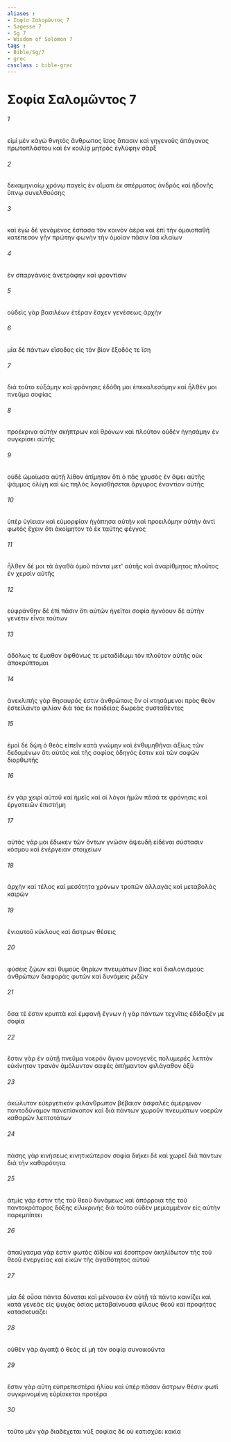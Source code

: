 ```yaml
---
aliases : 
- Σοφία Σαλoμῶντος 7
- Sagesse 7
- Sg 7
- Wisdom of Solomon 7
tags : 
- Bible/Sg/7
- grec
cssclass : bible-grec
---
```


# Σοφία Σαλoμῶντος 7

###### 1
εἰμὶ μὲν κἀγὼ θνητὸς ἄνθρωπος ἴσος ἅπασιν καὶ γηγενοῦς ἀπόγονος πρωτοπλάστου καὶ ἐν κοιλίᾳ μητρὸς ἐγλύφην σὰρξ
###### 2
δεκαμηνιαίῳ χρόνῳ παγεὶς ἐν αἵματι ἐκ σπέρματος ἀνδρὸς καὶ ἡδονῆς ὕπνῳ συνελθούσης
###### 3
καὶ ἐγὼ δὲ γενόμενος ἔσπασα τὸν κοινὸν ἀέρα καὶ ἐπὶ τὴν ὁμοιοπαθῆ κατέπεσον γῆν πρώτην φωνὴν τὴν ὁμοίαν πᾶσιν ἴσα κλαίων
###### 4
ἐν σπαργάνοις ἀνετράφην καὶ φροντίσιν
###### 5
οὐδεὶς γὰρ βασιλέων ἑτέραν ἔσχεν γενέσεως ἀρχήν
###### 6
μία δὲ πάντων εἴσοδος εἰς τὸν βίον ἔξοδός τε ἴση
###### 7
διὰ τοῦτο εὐξάμην καὶ φρόνησις ἐδόθη μοι ἐπεκαλεσάμην καὶ ἦλθέν μοι πνεῦμα σοφίας
###### 8
προέκρινα αὐτὴν σκήπτρων καὶ θρόνων καὶ πλοῦτον οὐδὲν ἡγησάμην ἐν συγκρίσει αὐτῆς
###### 9
οὐδὲ ὡμοίωσα αὐτῇ λίθον ἀτίμητον ὅτι ὁ πᾶς χρυσὸς ἐν ὄψει αὐτῆς ψάμμος ὀλίγη καὶ ὡς πηλὸς λογισθήσεται ἄργυρος ἐναντίον αὐτῆς
###### 10
ὑπὲρ ὑγίειαν καὶ εὐμορφίαν ἠγάπησα αὐτὴν καὶ προειλόμην αὐτὴν ἀντὶ φωτὸς ἔχειν ὅτι ἀκοίμητον τὸ ἐκ ταύτης φέγγος
###### 11
ἦλθεν δέ μοι τὰ ἀγαθὰ ὁμοῦ πάντα μετ' αὐτῆς καὶ ἀναρίθμητος πλοῦτος ἐν χερσὶν αὐτῆς
###### 12
εὐφράνθην δὲ ἐπὶ πᾶσιν ὅτι αὐτῶν ἡγεῖται σοφία ἠγνόουν δὲ αὐτὴν γενέτιν εἶναι τούτων
###### 13
ἀδόλως τε ἔμαθον ἀφθόνως τε μεταδίδωμι τὸν πλοῦτον αὐτῆς οὐκ ἀποκρύπτομαι
###### 14
ἀνεκλιπὴς γὰρ θησαυρός ἐστιν ἀνθρώποις ὃν οἱ κτησάμενοι πρὸς θεὸν ἐστείλαντο φιλίαν διὰ τὰς ἐκ παιδείας δωρεὰς συσταθέντες
###### 15
ἐμοὶ δὲ δῴη ὁ θεὸς εἰπεῖν κατὰ γνώμην καὶ ἐνθυμηθῆναι ἀξίως τῶν δεδομένων ὅτι αὐτὸς καὶ τῆς σοφίας ὁδηγός ἐστιν καὶ τῶν σοφῶν διορθωτής
###### 16
ἐν γὰρ χειρὶ αὐτοῦ καὶ ἡμεῖς καὶ οἱ λόγοι ἡμῶν πᾶσά τε φρόνησις καὶ ἐργατειῶν ἐπιστήμη
###### 17
αὐτὸς γάρ μοι ἔδωκεν τῶν ὄντων γνῶσιν ἀψευδῆ εἰδέναι σύστασιν κόσμου καὶ ἐνέργειαν στοιχείων
###### 18
ἀρχὴν καὶ τέλος καὶ μεσότητα χρόνων τροπῶν ἀλλαγὰς καὶ μεταβολὰς καιρῶν
###### 19
ἐνιαυτοῦ κύκλους καὶ ἄστρων θέσεις
###### 20
φύσεις ζῴων καὶ θυμοὺς θηρίων πνευμάτων βίας καὶ διαλογισμοὺς ἀνθρώπων διαφορὰς φυτῶν καὶ δυνάμεις ῥιζῶν
###### 21
ὅσα τέ ἐστιν κρυπτὰ καὶ ἐμφανῆ ἔγνων ἡ γὰρ πάντων τεχνῖτις ἐδίδαξέν με σοφία
###### 22
ἔστιν γὰρ ἐν αὐτῇ πνεῦμα νοερόν ἅγιον μονογενές πολυμερές λεπτόν εὐκίνητον τρανόν ἀμόλυντον σαφές ἀπήμαντον φιλάγαθον ὀξύ
###### 23
ἀκώλυτον εὐεργετικόν φιλάνθρωπον βέβαιον ἀσφαλές ἀμέριμνον παντοδύναμον πανεπίσκοπον καὶ διὰ πάντων χωροῦν πνευμάτων νοερῶν καθαρῶν λεπτοτάτων
###### 24
πάσης γὰρ κινήσεως κινητικώτερον σοφία διήκει δὲ καὶ χωρεῖ διὰ πάντων διὰ τὴν καθαρότητα
###### 25
ἀτμὶς γάρ ἐστιν τῆς τοῦ θεοῦ δυνάμεως καὶ ἀπόρροια τῆς τοῦ παντοκράτορος δόξης εἰλικρινής διὰ τοῦτο οὐδὲν μεμιαμμένον εἰς αὐτὴν παρεμπίπτει
###### 26
ἀπαύγασμα γάρ ἐστιν φωτὸς ἀϊδίου καὶ ἔσοπτρον ἀκηλίδωτον τῆς τοῦ θεοῦ ἐνεργείας καὶ εἰκὼν τῆς ἀγαθότητος αὐτοῦ
###### 27
μία δὲ οὖσα πάντα δύναται καὶ μένουσα ἐν αὑτῇ τὰ πάντα καινίζει καὶ κατὰ γενεὰς εἰς ψυχὰς ὁσίας μεταβαίνουσα φίλους θεοῦ καὶ προφήτας κατασκευάζει
###### 28
οὐθὲν γὰρ ἀγαπᾷ ὁ θεὸς εἰ μὴ τὸν σοφίᾳ συνοικοῦντα
###### 29
ἔστιν γὰρ αὕτη εὐπρεπεστέρα ἡλίου καὶ ὑπὲρ πᾶσαν ἄστρων θέσιν φωτὶ συγκρινομένη εὑρίσκεται προτέρα
###### 30
τοῦτο μὲν γὰρ διαδέχεται νύξ σοφίας δὲ οὐ κατισχύει κακία
